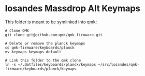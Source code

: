 # losandes Massdrop Alt Keymaps

This folder is meant to be symlinked into qmk:

```Shell
# Clone QMK
git clone git@github.com:qmk/qmk_firmware.git

# Delete or remove the planck keymaps
cd qmk-firmware/keyboards/planck
mv keymaps keymaps-default

# Link this folder to the qmk clone
ln -s ~/.dotfiles/keyboards/planck/keymaps ~/src/losandes/qmk-firmware/keyboards/planck/keymaps
```
